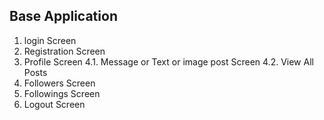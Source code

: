 Base Application
----------------
1. login Screen
2. Registration Screen
3. Profile Screen
4.1. Message or Text or image post Screen
4.2. View All Posts
5. Followers Screen
6. Followings Screen
7. Logout Screen